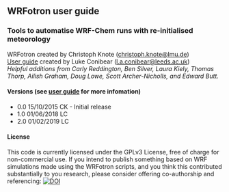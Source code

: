 ## WRFotron user guide
### Tools to automatise WRF-Chem runs with re-initialised meteorology  
WRFotron created by Christoph Knote (christoph.knote@lmu.de)  
[User guide](https://github.com/wrfchem-leeds/WRFotron/blob/master/WRFotron_user_guide.md) created by Luke Conibear (l.a.conibear@leeds.ac.uk)  
*Helpful additions from Carly Reddington, Ben Silver, Laura Kiely, Thomas Thorp, Ailish Graham, Doug Lowe, Scott Archer-Nicholls, and Edward Butt.*  
#### Versions (see [user guide](https://github.com/wrfchem-leeds/WRFotron/blob/master/WRFotron_user_guide.md) for more infomation)  
- 0.0 15/10/2015 CK - Initial release  
- 1.0 01/06/2018 LC  
- 2.0 01/02/2019 LC  
#### License  
This code is currently licensed under the GPLv3 License, free of charge for non-commercial use. If you intend to publish something based on WRF simulations made using the WRFotron scripts, and you think this contributed substantially to you research, please consider offering co-authorship and referencing: [![DOI](https://zenodo.org/badge/234609545.svg)](https://zenodo.org/badge/latestdoi/234609545)
